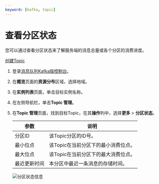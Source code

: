 ```yaml
---
keyword: [kafka, topic]
---
```


# 查看分区状态

您可以通过查看分区状态来了解服务端的消息总量或各个分区的消费进度。

[创建Topic](/cn.zh-CN/快速入门/步骤三：创建资源.md)

1.  登录[消息队列Kafka版控制台](https://kafka.console.aliyun.com/?spm=a2c4g.11186623.2.22.6bf72638IfKzDm)。

2.  在**概览**页面的**资源分布**区域，选择地域。

3.  在**实例列表**页面，单击目标实例名称。

4.  在左侧导航栏，单击**Topic 管理**。

5.  在**Topic 管理**页面，找到目标Topic，在其**操作**列中，选择**更多** \> **分区状态**。

    |参数|说明|
    |--|--|
    |分区ID|该Topic分区的ID号。|
    |最小位点|该Topic在当前分区下的最小消费位点。|
    |最大位点|该Topic在当前分区下的最大消费位点。|
    |最近更新时间|本分区中最近一条消息的存储时间。|

    ![分区状态信息](https://static-aliyun-doc.oss-accelerate.aliyuncs.com/assets/img/zh-CN/3855612261/p278003.png)


